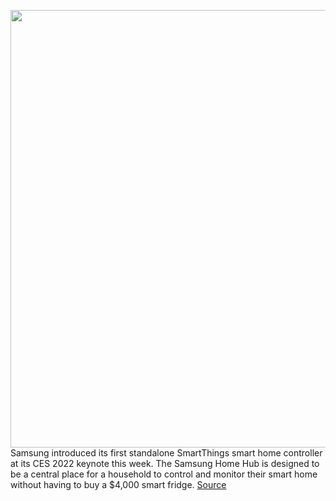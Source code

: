 <img src='https://cdn.vox-cdn.com/thumbor/0wlCPp7PfenZp14voBSccEoToAU=/0x0:2570x1446/1200x800/filters:focal(900x598:1310x1008)/cdn.vox-cdn.com/uploads/chorus_image/image/70348777/Samsung_Home_Hub.0.jpg' width='700px' /><br/>
Samsung introduced its first standalone SmartThings smart home controller at its CES 2022 keynote this week. The Samsung Home Hub is designed to be a central place for a household to control and monitor their smart home without having to buy a $4,000 smart fridge.
<a href='https://www.theverge.com/2022/1/4/22865808/samsung-smartthings-smart-home-hub-dashboard-ces2022'> Source <a/>